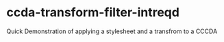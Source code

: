 ccda-transform-filter-intreqd
=============================

Quick Demonstration of applying a stylesheet and a transfrom to a CCCDA
